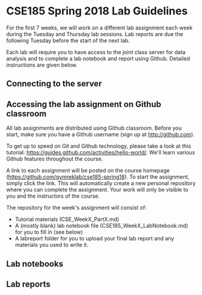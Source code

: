 # CSE185 Spring 2018 Lab Guidelines

For the first 7 weeks, we will work on a different lab assignment each week during the Tuesday and Thursday lab sessions. Lab reports are due the following Tuesday before the start of the next lab.

Each lab will require you to have access to the joint class server for data analysis and to complete a lab notebook and report using Github. Detailed instructions are given below.

## Connecting to the server

## Accessing the lab assignment on Github classroom
All lab assignments are distributed using Github classroom. Before you start, make sure you have a Github username (sign up at http://github.com).

To get up to speed on Git and Github technology, please take a look at this tutorial: https://guides.github.com/activities/hello-world/. We'll learn various Github features throughout the course.

A link to each assignment will be posted on the course homepage (https://github.com/gymreklab/cse185-spring18). To start the assignment, simply click the link. This will automatically create a new personal repository where you can complete the assignment. Your work will only be visible to you and the instructors of the course.

The repository for the week's assignment will consist of:
* Tutorial materials (CSE_WeekX_PartX.md)
* A (mostly blank) lab notebook file (CSE185_WeekX_LabNotebook.md) for you to fill in (see below)
* A labreport folder for you to upload your final lab report and any materials you used to write it. 

## Lab notebooks

## Lab reports

